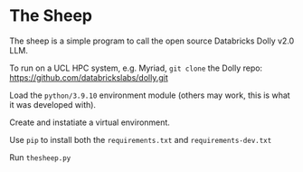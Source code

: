 # The Sheep

The sheep is a simple program to call the open source Databricks Dolly v2.0 LLM.

To run on a UCL HPC system, e.g. Myriad, `git clone` the Dolly repo: https://github.com/databrickslabs/dolly.git

Load the `python/3.9.10` environment module (others may work, this is what it was developed with).

Create and instatiate a virtual environment.

Use `pip` to install both the `requirements.txt` and `requirements-dev.txt`

Run `thesheep.py`